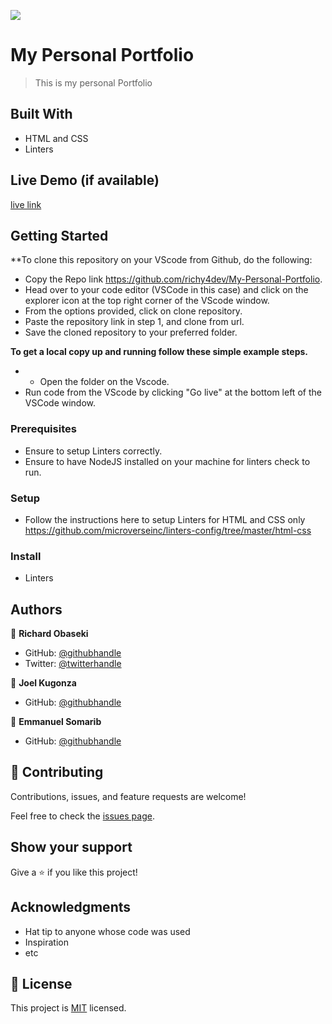 ![](https://img.shields.io/badge/Microverse-blueviolet)

# My Personal Portfolio

> This is my personal Portfolio


## Built With

- HTML and CSS
- Linters

## Live Demo (if available)

[live link](https://richy4dev.github.io/My-Personal-Portfolio/)


## Getting Started

**To clone this repository on your VScode from Github, do the following:
- Copy the Repo link https://github.com/richy4dev/My-Personal-Portfolio.
- Head over to your code editor (VSCode in this case) and click on the explorer icon at the top right corner of the VScode window.
- From the options provided, click on clone repository.
- Paste the repository link in step 1, and clone from url.
- Save the cloned repository to your preferred folder.

**To get a local copy up and running follow these simple example steps.**
- - Open the folder on the Vscode.
- Run code from the VScode by clicking "Go live" at the bottom left of the VSCode window.

### Prerequisites
- Ensure to setup Linters correctly.
- Ensure to have NodeJS installed on your machine for linters check to run.

### Setup
- Follow the instructions here to setup Linters for HTML and CSS only https://github.com/microverseinc/linters-config/tree/master/html-css

### Install
- Linters



## Authors

👤 **Richard Obaseki**

- GitHub: [@githubhandle](https://github.com/richy4dev)
- Twitter: [@twitterhandle](https://twitter.com/RichardObasek)

👤 **Joel Kugonza**
- GitHub: [@githubhandle](https://github.com/joel-100)

👤 **Emmanuel Somarib**
- GitHub: [@githubhandle](https://github.com/somarib)

## 🤝 Contributing

Contributions, issues, and feature requests are welcome!

Feel free to check the [issues page](../../issues/).

## Show your support

Give a ⭐️ if you like this project!

## Acknowledgments

- Hat tip to anyone whose code was used
- Inspiration
- etc

## 📝 License

This project is [MIT](./LICENSE) licensed.
